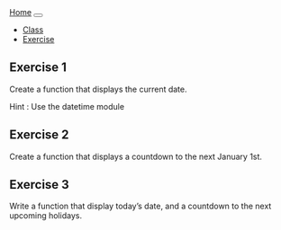<!DOCTYPE html>
<html lang="en">
<head>
    <meta charset="UTF-8">
    <title> {{title}}</title>
    <link rel="stylesheet" href="https://stackpath.bootstrapcdn.com/bootstrap/4.5.0/css/bootstrap.min.css" integrity="sha384-9aIt2nRpC12Uk9gS9baDl411NQApFmC26EwAOH8WgZl5MYYxFfc+NcPb1dKGj7Sk" crossorigin="anonymous">
</head>

<body>
    <nav class="navbar navbar-expand-lg navbar-light bg-light">
      <a class="navbar-brand" href="http://127.0.0.1:5000/">Home</a>
      <button class="navbar-toggler" type="button" data-toggle="collapse" data-target="#navbarNav" aria-controls="navbarNav" aria-expanded="false" aria-label="Toggle navigation">
        <span class="navbar-toggler-icon"></span>
      </button>
      <div class="collapse navbar-collapse" id="navbarNav">
        <ul class="navbar-nav">
          <li class="nav-item">
            <a class="nav-link" href="http://127.0.0.1:5000/lesson1">Class</a>
          </li>
          <li class="nav-item">
            <a class="nav-link" href="#">Exercise</a>
          </li>
        </ul>
      </div>
    </nav>

<h2> Exercise 1 </h2>
<p> Create a function that displays the current date. </p>
<p> Hint : Use the datetime module </p>
<h2> Exercise 2 </h2>
<p> Create a function that displays a countdown to the next January 1st. </p>
<h2> Exercise 3 </h2>
<p> Write a function that display today’s date, and a countdown to the next upcoming holidays. </p>

</body>
</html>